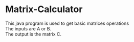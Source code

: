 # Matrix-Calculator
This java program is used to get basic matrices operations <br />
The inputs are A or B. <br />
The output is the matrix C.


